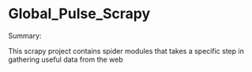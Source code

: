 # Global_Pulse_Scrapy

Summary:

This scrapy project contains spider modules that takes a specific step in gathering useful data from the web
